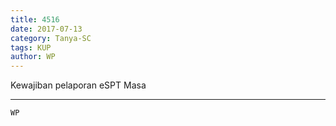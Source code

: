 ```yaml
---
title: 4516
date: 2017-07-13
category: Tanya-SC
tags: KUP
author: WP
---
```


Kewajiban pelaporan eSPT Masa

---



`WP`
